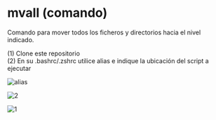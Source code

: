 # mvall (comando)

Comando para mover todos los ficheros y directorios hacia el nivel indicado.

(1) Clone este repositorio  
(2) En su .bashrc/.zshrc utilice alias e indique la ubicación del script a ejecutar

![alias](https://user-images.githubusercontent.com/53159393/152001116-6569b825-5f5a-4ea1-9505-7334da617fd2.png)

![2](https://user-images.githubusercontent.com/53159393/152002678-51de632a-e741-4837-928a-e3623828ccf4.png)

![1](https://user-images.githubusercontent.com/53159393/152004453-d88319bc-1e67-4020-8f7b-ed2299291a5c.png)
